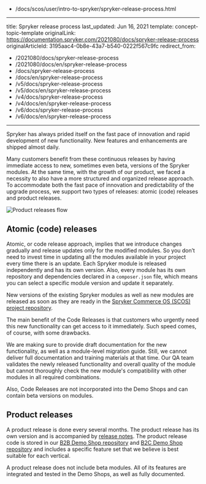   - /docs/scos/user/intro-to-spryker/spryker-release-process.html
---
title: Spryker release process
last_updated: Jun 16, 2021
template: concept-topic-template
originalLink: https://documentation.spryker.com/2021080/docs/spryker-release-process
originalArticleId: 3195aac4-0b8e-43a7-b540-0222f567c9fc
redirect_from:
  - /2021080/docs/spryker-release-process
  - /2021080/docs/en/spryker-release-process
  - /docs/spryker-release-process
  - /docs/en/spryker-release-process
  - /v5/docs/spryker-release-process
  - /v5/docs/en/spryker-release-process
  - /v4/docs/spryker-release-process
  - /v4/docs/en/spryker-release-process
  - /v6/docs/spryker-release-process
  - /v6/docs/en/spryker-release-process
---

Spryker has always prided itself on the fast pace of innovation and rapid development of new functionality. New features and enhancements are shipped almost daily.

Many customers benefit from these continuous releases by having immediate access to new, sometimes even beta, versions of the Spryker modules. At the same time, with the growth of our product, we faced a necessity to also have a more structured and organized release approach. To accommodate both the fast pace of innovation and predictability of the upgrade process, we support two types of releases: atomic (code) releases and product releases.

![Product releases flow](https://spryker.s3.eu-central-1.amazonaws.com/docs/About/Releases/Release+notes/image2018-8-10_17-10-26.png)

## Atomic (code) releases
Atomic, or code release approach, implies that we introduce changes gradually and release updates only for the modified modules. So you don’t need to invest time in updating all the modules available in your project every time there is an update. Each Spryker module is released independently and has its own version. Also, every module has its own repository and dependencies declared in a `composer.json` file, which means you can select a specific module version and update it separately.

New versions of the existing Spryker modules as well as new modules are released as soon as they are ready in the [Spryker Commerce OS \(SCOS\) project repository](https://github.com/spryker-shop/suite).

The main benefit of the Code Releases is that customers who urgently need this new functionality can get access to it immediately. Such speed comes, of course, with some drawbacks.

We are making sure to provide draft documentation for the new functionality, as well as a module-level migration guide. Still, we cannot deliver full documentation and training materials at that time. Our QA team validates the newly released functionality and overall quality of the module but cannot thoroughly check the new module's compatibility with other modules in all required combinations.

Also, Code Releases are not incorporated into the Demo Shops and can contain beta versions on modules.

## Product releases
A product release is done every several months. The product release has its own version and is accompanied by [release notes](/docs/scos/user/intro-to-spryker/releases/release-notes/release-notes.html).  The product release code is stored in our [B2B Demo Shop repository](https://github.com/spryker-shop/b2b-demo-shop) and [B2C Demo Shop repository](https://github.com/spryker-shop/b2c-demo-shop) and includes a specific feature set that we believe is best suitable for each vertical.

A product release does not include beta modules. All of its features are integrated and tested in the Demo Shops, as well as fully documented.
